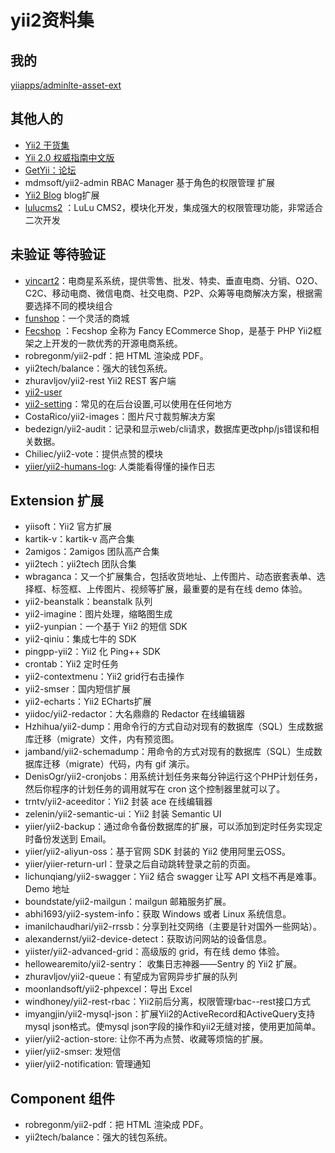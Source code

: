 # yii2资料集 #

## 我的 ##
[yiiapps/adminlte-asset-ext](https://github.com/yiiapps/adminlte-asset-ext)

## 其他人的 ##
- [Yii2 干货集](https://github.com/forecho/awesome-yii2)
- [Yii 2.0 权威指南中文版](https://www.yiiframework.com/doc/guide/2.0/zh-cn)
- [GetYii：论坛](https://github.com/iiyii/getyii)
- mdmsoft/yii2-admin RBAC Manager 基于角色的权限管理 扩展
- [Yii2 Blog](https://github.com/funson86/yii2-blog)  blog扩展
- [lulucms2](https://github.com/yiifans/lulucms2) ：LuLu CMS2，模块化开发，集成强大的权限管理功能，非常适合二次开发


## 未验证 等待验证 ##
- [yincart2](https://github.com/yincart2/galaxy)：电商星系系统，提供零售、批发、特卖、垂直电商、分销、O2O、C2C、移动电商、微信电商、社交电商、P2P、众筹等电商解决方案，根据需要选择不同的模块组合
- [funshop](https://github.com/funson86/funshop)：一个灵活的商城
- [Fecshop](https://github.com/fancyecommerce/yii2_fecshop) ：Fecshop 全称为 Fancy ECommerce Shop，是基于 PHP Yii2框架之上开发的一款优秀的开源电商系统。
- robregonm/yii2-pdf：把 HTML 渲染成 PDF。
- yii2tech/balance：强大的钱包系统。
- zhuravljov/yii2-rest Yii2 REST 客户端
- [yii2-user](https://github.com/dektrium/yii2-user)
- [yii2-setting](https://github.com/funson86/yii2-setting)：常见的在后台设置,可以使用在任何地方
- CostaRico/yii2-images：图片尺寸裁剪解决方案
- bedezign/yii2-audit：记录和显示web/cli请求，数据库更改php/js错误和相关数据。
- Chiliec/yii2-vote：提供点赞的模块
- [yiier/yii2-humans-log](https://github.com/yiier/yii2-humans-log): 人类能看得懂的操作日志

## Extension 扩展 ##
- yiisoft：Yii2 官方扩展
- kartik-v：kartik-v 高产合集
- 2amigos：2amigos 团队高产合集
- yii2tech：yii2tech 团队合集
- wbraganca：又一个扩展集合，包括收货地址、上传图片、动态嵌套表单、选择框、标签框、上传图片、视频等扩展，最重要的是有在线 demo 体验。
- yii2-beanstalk：beanstalk 队列
- yii2-imagine：图片处理，缩略图生成
- yii2-yunpian：一个基于 Yii2 的短信 SDK
- yii2-qiniu：集成七牛的 SDK
- pingpp-yii2：Yii2 化 Ping++ SDK
- crontab：Yii2 定时任务
- yii2-contextmenu：Yii2 grid行右击操作
- yii2-smser：国内短信扩展
- yii2-echarts：Yii2 ECharts扩展
- yiidoc/yii2-redactor：大名鼎鼎的 Redactor 在线编辑器
- Hzhihua/yii2-dump：用命令行的方式自动对现有的数据库（SQL）生成数据库迁移（migrate）文件，内有预览图。
- jamband/yii2-schemadump：用命令的方式对现有的数据库（SQL）生成数据库迁移（migrate）代码，内有 gif 演示。
- DenisOgr/yii2-cronjobs：用系统计划任务来每分钟运行这个PHP计划任务，然后你程序的计划任务的调用就写在 cron 这个控制器里就可以了。
- trntv/yii2-aceeditor：Yii2 封装 ace 在线编辑器
- zelenin/yii2-semantic-ui：Yii2 封装 Semantic UI
- yiier/yii2-backup：通过命令备份数据库的扩展，可以添加到定时任务实现定时备份发送到 Email。
- yiier/yii2-aliyun-oss：基于官网 SDK 封装的 Yii2 使用阿里云OSS。
- yiier/yiier-return-url：登录之后自动跳转登录之前的页面。
- lichunqiang/yii2-swagger：Yii2 结合 swagger 让写 API 文档不再是难事。Demo 地址
- boundstate/yii2-mailgun：mailgun 邮箱服务扩展。
- abhi1693/yii2-system-info：获取 Windows 或者 Linux 系统信息。
- imanilchaudhari/yii2-rrssb：分享到社交网络（主要是针对国外一些网站）。
- alexandernst/yii2-device-detect：获取访问网站的设备信息。
- yiister/yii2-advanced-grid：高级版的 grid，有在线 demo 体验。
- hellowearemito/yii2-sentry： 收集日志神器——Sentry 的 Yii2 扩展。
- zhuravljov/yii2-queue：有望成为官网异步扩展的队列
- moonlandsoft/yii2-phpexcel：导出 Excel
- windhoney/yii2-rest-rbac：Yii2前后分离，权限管理rbac--rest接口方式
- imyangjin/yii2-mysql-json：扩展Yii2的ActiveRecord和ActiveQuery支持mysql json格式。使mysql json字段的操作和yii2无缝对接，使用更加简单。
- yiier/yii2-action-store: 让你不再为点赞、收藏等烦恼的扩展。
- yiier/yii2-smser: 发短信
- yiier/yii2-notification: 管理通知

## Component 组件 ##
- robregonm/yii2-pdf：把 HTML 渲染成 PDF。
- yii2tech/balance：强大的钱包系统。

